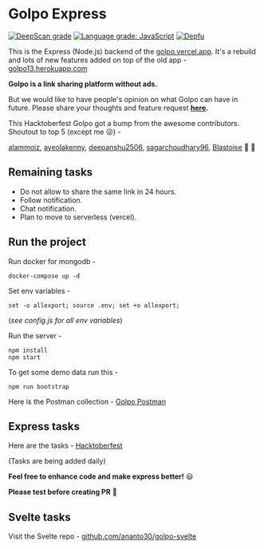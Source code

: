 # Golpo Express

[![DeepScan grade](https://deepscan.io/api/teams/15735/projects/18961/branches/477973/badge/grade.svg)](https://deepscan.io/dashboard#view=project&tid=15735&pid=18961&bid=477973)
[![Language grade: JavaScript](https://img.shields.io/lgtm/grade/javascript/g/Ananto30/golpo-express.svg?logo=lgtm&logoWidth=18)](https://lgtm.com/projects/g/Ananto30/golpo-express/context:javascript)
[![Depfu](https://badges.depfu.com/badges/5db5110e672c2d5c92ef48f20231d819/count.svg)](https://depfu.com/github/Ananto30/golpo-express?project_id=32581)

This is the Express (Node.js) backend of the [golpo.vercel.app](https://golpo.vercel.app). It's a rebuild and lots of new features added on top of the old app - [golpo13.herokuapp.com](http://golpo13.herokuapp.com/)

**Golpo is a link sharing platform without ads.**

But we would like to have people's opinion on what Golpo can have in future. Please share your thoughts and feature request **[here](https://github.com/Ananto30/golpo-express/discussions/categories/request-feature).**

This Hacktoberfest Golpo got a bump from the awesome contributors. Shoutout to top 5 (except me 😜) -

[alammoiz](https://github.com/alammoiz), [ayeolakenny](https://github.com/ayeolakenny), [deepanshu2506](https://github.com/deepanshu2506), [sagarchoudhary96](https://github.com/sagarchoudhary96), [Blastoise](https://github.com/Blastoise) 🙌 🚀

## Remaining tasks

*   Do not allow to share the same link in 24 hours.
*   Follow notification.
*   Chat notification.
*   Plan to move to serverless (vercel).

## Run the project

Run docker for mongodb -

```
docker-compose up -d
```

Set env variables -

```
set -o allexport; source .env; set +o allexport;
```

(*see config.js for all env variables*)

Run the server -

```
npm install
npm start
```

To get some demo data run this -

```
npm run bootstrap
```

Here is the Postman collection - [Golpo Postman](https://documenter.getpostman.com/view/3713915/UUy4d5aV)

## Express tasks

Here are the tasks - [Hacktoberfest](https://github.com/Ananto30/golpo-express/issues?q=is%3Aissue+is%3Aopen+label%3AHacktoberfest)

(Tasks are being added daily)

**Feel free to enhance code and make express better!** 😃

**Please test before creating PR** 🙏

## Svelte tasks

Visit the Svelte repo - [github.com/ananto30/golpo-svelte](https://github.com/Ananto30/golpo-svelte)
